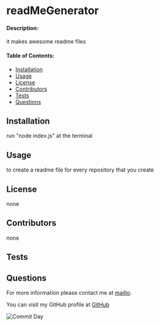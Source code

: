 
# **readMeGenerator**

#### **Description:**

it makes awesome readme files

#### **Table of Contents:**

- [Installation](#Installation)
- [Usage](#Usage)
- [License](#License)
- [Contributors](#Contributors)
- [Tests](#Tests)
- [Questions](#Questions)

## Installation

run "node index.js" at the terminal

## Usage

to create a readme file for every repository that you create

## License

none

## Contributors

none

## Tests


## Questions

For more information please contact me at [mailto](keremukaraman@gmail.com).

You can visit my GitHub profile at [GitHub](https://github.com/KKaraman)

![Commit Day](https://img.shields.io/github/last-commit/KKaraman/readMeGenerator?style=plastic)


